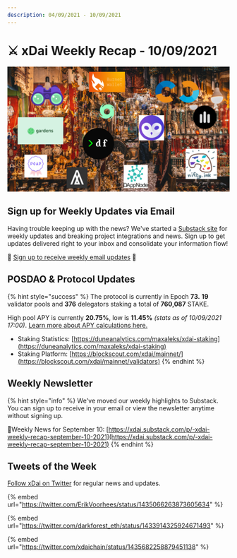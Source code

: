 ```yaml
---
description: 04/09/2021 - 10/09/2021
---
```


# ⚔️ xDai Weekly Recap - 10/09/2021



![Gitcoin's futuristic digital bazaar](../../../../.gitbook/assets/AOX.png)

## Sign up for Weekly Updates via Email <a href="#sign-up-for-weekly-updates-via-email" id="sign-up-for-weekly-updates-via-email"></a>

Having trouble keeping up with the news? We've started a [Substack site](https://xdai.substack.com/) for weekly updates and breaking project integrations and news. Sign up to get updates delivered right to your inbox and consolidate your information flow!‌

💌 [Sign up to receive weekly email updates](https://xdai.substack.com/) ​💌‌‌‌

## POSDAO & Protocol Updates <a href="#posdao-and-protocol-updates" id="posdao-and-protocol-updates"></a>

{% hint style="success" %}
The protocol is currently in Epoch **73.** **19** validator pools and **376** delegators staking a total of **760,087** STAKE.

High pool APY is currently **20.75%**, low is **11.45%** _(stats as of 10/09/2021 17:00)_. [Learn more about APY calculations here.](https://app.gitbook.com/@poa/s/xdai/\~/drafts/-Mi7o2SJKCklOZ9TL6Mv/about-xdai/faqs/public-staking-validators-and-delegators#what-is-apy-annual-percentage-yield)​

* Staking Statistics: [https://duneanalytics.com/maxaleks/xdai-staking](https://duneanalytics.com/maxaleks/xdai-staking)​
* Staking Platform: [https://blockscout.com/xdai/mainnet/](https://blockscout.com/xdai/mainnet/validators)
{% endhint %}

## Weekly Newsletter <a href="#weekly-newsletter" id="weekly-newsletter"></a>

{% hint style="info" %}
We've moved our weekly highlights to Substack. You can sign up to receive in your email or view the newsletter anytime without signing up.

📰Weekly News for September 10: [https://xdai.substack.com/p/-xdai-weekly-recap-september-10-2021](https://xdai.substack.com/p/-xdai-weekly-recap-september-10-2021)
{% endhint %}

## Tweets of the Week <a href="#tweets-of-the-week" id="tweets-of-the-week"></a>

​[Follow xDai on Twitter](https://twitter.com/xdaichain) for regular news and updates.

{% embed url="https://twitter.com/ErikVoorhees/status/1435066263873605634" %}

{% embed url="https://twitter.com/darkforest_eth/status/1433914325924671493" %}

{% embed url="https://twitter.com/xdaichain/status/1435682258879451138" %}

